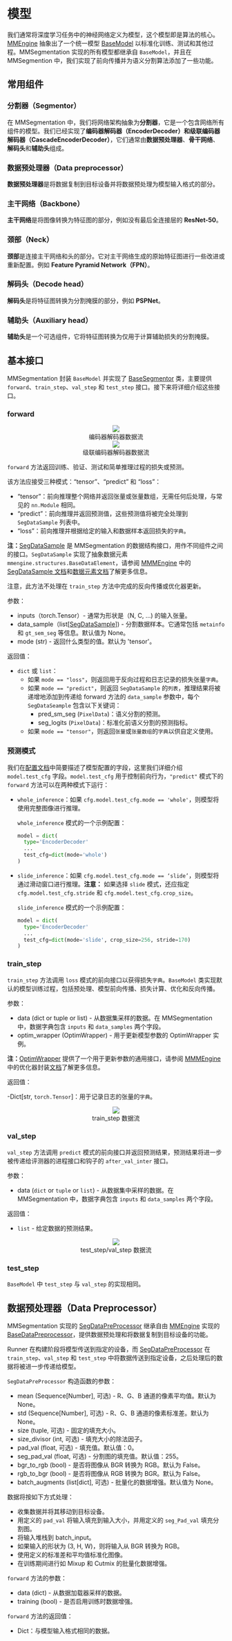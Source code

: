 # 模型

我们通常将深度学习任务中的神经网络定义为模型，这个模型即是算法的核心。[MMEngine](https://github.com/open-mmlab/mmengine) 抽象出了一个统一模型 [BaseModel](https://github.com/open-mmlab/mmengine/blob/main/mmengine/model/base_model/base_model.py#L16) 以标准化训练、测试和其他过程。MMSegmentation 实现的所有模型都继承自 `BaseModel`，并且在 MMSegmention 中，我们实现了前向传播并为语义分割算法添加了一些功能。

## 常用组件

### 分割器（Segmentor）

在 MMSegmentation 中，我们将网络架构抽象为**分割器**，它是一个包含网络所有组件的模型。我们已经实现了**编码器解码器（EncoderDecoder）**和**级联编码器解码器（CascadeEncoderDecoder）**，它们通常由**数据预处理器**、**骨干网络**、**解码头**和**辅助头**组成。

### 数据预处理器（Data preprocessor）

**数据预处理器**是将数据复制到目标设备并将数据预处理为模型输入格式的部分。

### 主干网络（Backbone）

**主干网络**是将图像转换为特征图的部分，例如没有最后全连接层的 **ResNet-50**。

### 颈部（Neck）

**颈部**是连接主干网络和头的部分。它对主干网络生成的原始特征图进行一些改进或重新配置。例如 **Feature Pyramid Network（FPN）**。

### 解码头（Decode head）

**解码头**是将特征图转换为分割掩膜的部分，例如 **PSPNet**。

### 辅助头（Auxiliary head）

**辅助头**是一个可选组件，它将特征图转换为仅用于计算辅助损失的分割掩膜。

## 基本接口

MMSegmentation 封装 `BaseModel` 并实现了 [BaseSegmentor](https://github.com/open-mmlab/mmsegmentation/blob/1.x/mmseg/models/segmentors/base.py#L15) 类，主要提供 `forward`、`train_step`、`val_step` 和 `test_step` 接口。接下来将详细介绍这些接口。

### forward

<center>
  <img src='https://user-images.githubusercontent.com/15952744/228827860-c0e34875-d370-4736-84f0-9560c26c9576.png' />
  <center>编码器解码器数据流</center>
</center>

<center>
  <center><img src='https://user-images.githubusercontent.com/15952744/228827987-aa214507-0c6d-4a08-8ce4-679b2b200b79.png' /></center>
  <center>级联编码器解码器数据流</center>
</center>

`forward` 方法返回训练、验证、测试和简单推理过程的损失或预测。

该方法应接受三种模式：“tensor”、“predict” 和 “loss”：

- “tensor”：前向推理整个网络并返回张量或张量数组，无需任何后处理，与常见的 `nn.Module` 相同。
- “predict”：前向推理并返回预测值，这些预测值将被完全处理到 `SegDataSample` 列表中。
- “loss”：前向推理并根据给定的输入和数据样本返回损失的`字典`。

**注：**[SegDataSample](https://github.com/open-mmlab/mmsegmentation/blob/1.x/mmseg/structures/seg_data_sample.py) 是 MMSegmentation 的数据结构接口，用作不同组件之间的接口。`SegDataSample` 实现了抽象数据元素 `mmengine.structures.BaseDataElement`，请参阅 [MMMEngine](https://github.com/open-mmlab/mmengine) 中的 [SegDataSample 文档](https://mmsegmentation.readthedocs.io/zh_CN/1.x/advanced_guides/structures.html)和[数据元素文档](https://mmengine.readthedocs.io/zh_CN/latest/advanced_tutorials/data_element.html)了解更多信息。

注意，此方法不处理在 `train_step` 方法中完成的反向传播或优化器更新。

参数：

- inputs（torch.Tensor）- 通常为形状是（N, C, ...) 的输入张量。
- data_sample（list\[[SegDataSample](https://github.com/open-mmlab/mmsegmentation/blob/1.x/mmseg/structures/seg_data_sample.py)\]) - 分割数据样本。它通常包括 `metainfo` 和 `gt_sem_seg` 等信息。默认值为 None。
- mode (str) - 返回什么类型的值。默认为 'tensor'。

返回值：

- `dict` 或 `list`：
  - 如果 `mode == "loss"`，则返回用于反向过程和日志记录的损失张量`字典`。
  - 如果 `mode == "predict"`，则返回 `SegDataSample` 的`列表`，推理结果将被递增地添加到传递给 forward 方法的 `data_sample` 参数中，每个 `SegDataSeample` 包含以下关键词：
    - pred_sm_seg (`PixelData`)：语义分割的预测。
    - seg_logits (`PixelData`)：标准化前语义分割的预测指标。
  - 如果 `mode == "tensor"`，则返回`张量`或`张量数组`的`字典`以供自定义使用。

### 预测模式

我们在[配置文档](../user_guides/1_config.md)中简要描述了模型配置的字段，这里我们详细介绍 `model.test_cfg` 字段。`model.test_cfg` 用于控制前向行为，`"predict"` 模式下的 `forward` 方法可以在两种模式下运行：

- `whole_inference`：如果 `cfg.model.test_cfg.mode == 'whole'`，则模型将使用完整图像进行推理。

  `whole_inference` 模式的一个示例配置：

  ```python
  model = dict(
    type='EncoderDecoder'
    ...
    test_cfg=dict(mode='whole')
  )
  ```

- `slide_inference`：如果 `cfg.model.test_cfg.mode == ‘slide’`，则模型将通过滑动窗口进行推理。**注意：** 如果选择 `slide` 模式，还应指定 `cfg.model.test_cfg.stride` 和 `cfg.model.test_cfg.crop_size`。

  `slide_inference` 模式的一个示例配置：

  ```python
  model = dict(
    type='EncoderDecoder'
    ...
    test_cfg=dict(mode='slide', crop_size=256, stride=170)
  )
  ```

### train_step

`train_step` 方法调用 `loss` 模式的前向接口以获得损失`字典`。`BaseModel` 类实现默认的模型训练过程，包括预处理、模型前向传播、损失计算、优化和反向传播。

参数：

- data (dict or tuple or list) - 从数据集采样的数据。在 MMSegmentation 中，数据字典包含 `inputs` 和 `data_samples` 两个字段。
- optim_wrapper (OptimWrapper) - 用于更新模型参数的 OptimWrapper 实例。

**注：**[OptimWrapper](https://github.com/open-mmlab/mmengine/blob/main/mmengine/optim/optimizer/optimizer_wrapper.py#L17) 提供了一个用于更新参数的通用接口，请参阅 [MMMEngine](https://github.com/open-mmlab/mmengine) 中的优化器封装[文档](https://mmengine.readthedocs.io/zh_CN/latest/tutorials/optim_wrapper.html)了解更多信息。

返回值：

-Dict\[str, `torch.Tensor`\]：用于记录日志的张量的`字典`。

<center>
  <img src='https://user-images.githubusercontent.com/15952744/228828089-a9ae1225-958d-4cf7-99af-9af8576f7ef7.png' />
  <center>train_step 数据流</center>
</center>

### val_step

`val_step` 方法调用 `predict` 模式的前向接口并返回预测结果，预测结果将进一步被传递给评测器的进程接口和钩子的 `after_val_inter` 接口。

参数：

- data (`dict` or `tuple` or `list`) - 从数据集中采样的数据。在 MMSegmentation 中，数据字典包含 `inputs` 和 `data_samples` 两个字段。

返回值：

- `list` - 给定数据的预测结果。

<center>
  <img src='https://user-images.githubusercontent.com/15952744/228828179-3269baa3-bebd-4c9a-9787-59e7d785fbcf.png' />
  <center>test_step/val_step 数据流</center>
</center>

### test_step

`BaseModel` 中 `test_step` 与 `val_step` 的实现相同。

## 数据预处理器（Data Preprocessor）

MMSegmentation 实现的 [SegDataPreProcessor](https://github.com/open-mmlab/mmsegmentation/blob/1.x/mmseg/models/data_preprocessor.py#L13) 继承自由 [MMEngine](https://github.com/open-mmlab/mmengine) 实现的 [BaseDataPreprocessor](https://github.com/open-mmlab/mmengine/blob/main/mmengine/model/base_model/data_preprocessor.py#L18)，提供数据预处理和将数据复制到目标设备的功能。

Runner 在构建阶段将模型传送到指定的设备，而 [SegDataPreProcessor](https://github.com/open-mmlab/mmsegmentation/blob/1.x/mmseg/models/data_preprocessor.py#L13) 在 `train_step`、`val_step` 和 `test_step` 中将数据传送到指定设备，之后处理后的数据将被进一步传递给模型。

`SegDataPreProcessor` 构造函数的参数：

- mean (Sequence\[Number\], 可选) - R、G、B 通道的像素平均值。默认为 None。
- std (Sequence\[Number\], 可选) - R、G、B 通道的像素标准差。默认为 None。
- size (tuple, 可选) - 固定的填充大小。
- size_divisor (int, 可选) - 填充大小的除法因子。
- pad_val (float, 可选) - 填充值。默认值：0。
- seg_pad_val (float, 可选) - 分割图的填充值。默认值：255。
- bgr_to_rgb (bool) - 是否将图像从 BGR 转换为 RGB。默认为 False。
- rgb_to_bgr (bool) - 是否将图像从 RGB 转换为 BGR。默认为 False。
- batch_augments (list\[dict\], 可选) - 批量化的数据增强。默认值为 None。

数据将按如下方式处理：

- 收集数据并将其移动到目标设备。
- 用定义的 `pad_val` 将输入填充到输入大小，并用定义的 `seg_Pad_val` 填充分割图。
- 将输入堆栈到 batch_input。
- 如果输入的形状为 (3, H, W)，则将输入从 BGR 转换为 RGB。
- 使用定义的标准差和平均值标准化图像。
- 在训练期间进行如 Mixup 和 Cutmix 的批量化数据增强。

`forward` 方法的参数：

- data (dict) - 从数据加载器采样的数据。
- training (bool) - 是否启用训练时数据增强。

`forward` 方法的返回值：

- Dict：与模型输入格式相同的数据。
